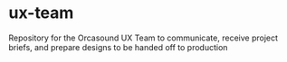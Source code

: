 # ux-team
Repository for the Orcasound UX Team to communicate, receive project briefs, and prepare designs to be handed off to production
